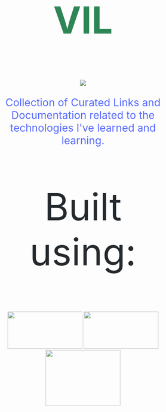 
<h1 style="font-size: 100px;font-family:'SF Pro Display';" align="center">
    <p style="color:#2e8555">VIL</p>
</h1>

<div align="center">
    <img src="https://img.shields.io/badge/VIL-Very%20Important%20Links-brightgreen" />
</div>

<div align="center">
    <p style="font-family: 'SF Pro Display';color: #5468ff;font-size:28px">Collection of Curated Links and Documentation related to the technologies I've learned and learning.</p>
</div>
<div>
    <p style="font-family: 'SF Pro Display';color: #24292e;font-size:100px" align="center">Built using: </p>
    <div align="center">
        <img width="200" height="100" src="https://docusaurus.io/img/docusaurus_keytar.svg"/>
        <img width="200" height="100" src="https://docsearch.algolia.com/img/algolia-logo.svg"/>
        <img width="200" height="150" src="https://github.githubassets.com/images/modules/logos_page/Octocat.png" />
    </div>
</div>
